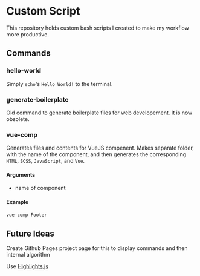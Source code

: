 # Custom Script

This repository holds custom bash scripts I created to make my workflow more productive.

## Commands

### hello-world

Simply `echo`'s `Hello World!` to the terminal.

### generate-boilerplate

Old command to generate boilerplate files for web developement. It is now obsolete.

### vue-comp

Generates files and contents for VueJS compenent. Makes separate folder, with the name of the component, and then generates the corresponding `HTML`, `SCSS`, `JavaScript`, and `Vue`.

#### Arguments

- name of component

#### Example

``` bash
vue-comp Footer
```

## Future Ideas

Create Github Pages project page for this to display commands and then internal algorithm

Use [Highlights.js](https://highlightjs.org/)
